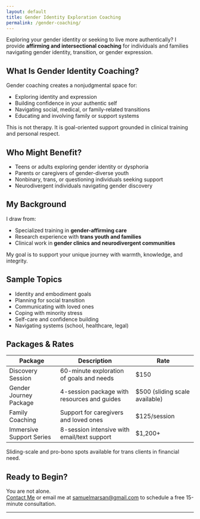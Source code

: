 ```yaml
---
layout: default
title: Gender Identity Exploration Coaching
permalink: /gender-coaching/
---
```


Exploring your gender identity or seeking to live more authentically? I provide **affirming and intersectional coaching** for individuals and families navigating gender identity, transition, or gender expression.

## What Is Gender Identity Coaching?

Gender coaching creates a nonjudgmental space for:
- Exploring identity and expression
- Building confidence in your authentic self
- Navigating social, medical, or family-related transitions
- Educating and involving family or support systems

This is not therapy. It is goal-oriented support grounded in clinical training and personal respect.

## Who Might Benefit?

- Teens or adults exploring gender identity or dysphoria
- Parents or caregivers of gender-diverse youth
- Nonbinary, trans, or questioning individuals seeking support
- Neurodivergent individuals navigating gender discovery

## My Background

I draw from:
- Specialized training in **gender-affirming care**
- Research experience with **trans youth and families**
- Clinical work in **gender clinics and neurodivergent communities**

My goal is to support your unique journey with warmth, knowledge, and integrity.

## Sample Topics

- Identity and embodiment goals
- Planning for social transition
- Communicating with loved ones
- Coping with minority stress
- Self-care and confidence building
- Navigating systems (school, healthcare, legal)

## Packages & Rates

| Package | Description | Rate |
|--------|-------------|------|
| Discovery Session | 60-minute exploration of goals and needs | $150 |
| Gender Journey Package | 4-session package with resources and guides | $500 (sliding scale available) |
| Family Coaching | Support for caregivers and loved ones | $125/session |
| Immersive Support Series | 8-session intensive with email/text support | $1,200+ |

Sliding-scale and pro-bono spots available for trans clients in financial need.

## Ready to Begin?

You are not alone.  
[Contact Me](/contact/) or email me at [samuelmarsan@gmail.com](mailto:samuelmarsan@gmail.com) to schedule a free 15-minute consultation.

---
